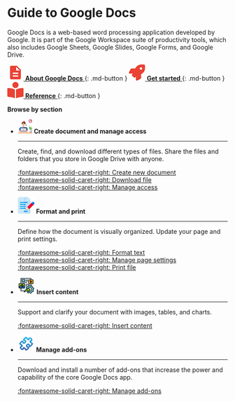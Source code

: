 # **Guide to Google Docs** 

Google Docs is a web-based word processing application developed by Google. It is part of the Google Workspace suite of productivity tools, which also includes Google Sheets, Google Slides, Google Forms, and Google Drive.

[![](img/prime.png) __About Google Docs__ ](docs-overview.md){: .md-button }  [![](img/prime1.png) __Get started__ ](start/index.md){: .md-button } [![](img/prime2.png) __Reference__ ](ref.md){: .md-button } 

**Browse by section**

<div class="grid cards" markdown>  

-   ![](start/start.png) __Create document and manage access__

    ---

    Create, find, and download different types of files.
    Share the files and folders that you store in Google Drive with anyone.

    [:fontawesome-solid-caret-right: Create new document](start/create_new_doc.md)  
    [:fontawesome-solid-caret-right: Download file](start/download_file.md)  
    [:fontawesome-solid-caret-right: Manage access](start/access.md) 

-   ![](formatting.png) __Format and print__

    ---

    Define how the document is visually organized. Update your page and print settings.

    [:fontawesome-solid-caret-right: Format text](format/format_text.md)  
    [:fontawesome-solid-caret-right: Manage page settings](format/page_settings.md)  
    [:fontawesome-solid-caret-right: Print file](format/print.md)    
    
-   ![](img/add_content.png) __Insert content__

    ---

    Support and clarify your document with images, tables, and charts.

    [:fontawesome-solid-caret-right: Insert content](add_images.md)
   
-   ![](img/addon.png) __Manage add-ons__

    ---

    Download and install a number of add-ons that increase the power and capability of the core Google Docs app.  

    [:fontawesome-solid-caret-right: Manage add-ons](add_ons.md)
    
</div>
